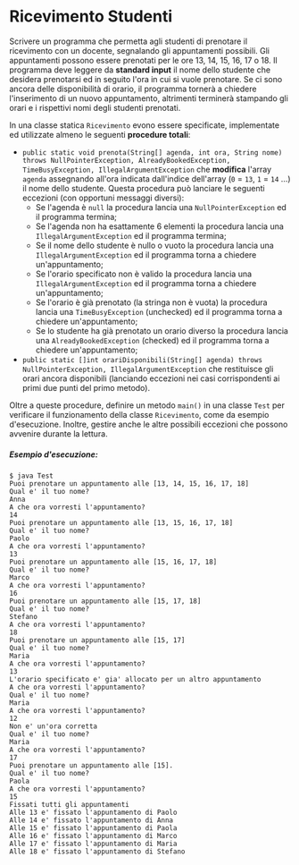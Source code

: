 # Ricevimento Studenti

Scrivere un programma che permetta agli studenti di prenotare il ricevimento con un docente, segnalando gli appuntamenti possibili. Gli appuntamenti possono essere prenotati per le ore 13, 14, 15, 16, 17 o 18. Il programma deve leggere da **standard input** il nome dello studente che desidera prenotarsi ed in seguito l'ora in cui si vuole prenotare. Se ci sono ancora delle disponibilità di orario, il programma tornerà a chiedere l'inserimento di un nuovo appuntamento, altrimenti terminerà stampando gli orari e i rispettivi nomi degli studenti prenotati.

In una classe statica `Ricevimento` evono essere specificate, implementate ed utilizzate almeno le seguenti **procedure totali**:

* `public static void prenota(String[] agenda, int ora, String nome) throws NullPointerException, AlreadyBookedException, TimeBusyException, IllegalArgumentException` che **modifica** l'array `agenda` assegnando all'ora indicata dall'indice dell'array (`0` = `13`, `1` = `14` ...) il nome dello studente. Questa procedura può lanciare le seguenti eccezioni (con opportuni messaggi diversi):
    * Se l'agenda è `null` la procedura lancia una `NullPointerException` ed il programma termina;
    * Se l'agenda non ha esattamente 6 elementi la procedura lancia una `IllegalArgumentException` ed il programma termina;
    * Se il nome dello studente è nullo o vuoto la procedura lancia una `IllegalArgumentException` ed il programma torna a chiedere un'appuntamento;
    * Se l'orario specificato non è valido la procedura lancia una `IllegalArgumentException` ed il programma torna a chiedere un'appuntamento;
    * Se l'orario è già prenotato (la stringa non è vuota) la procedura lancia una `TimeBusyException` (unchecked) ed il programma torna a chiedere un'appuntamento;
    * Se lo studente ha già prenotato un orario diverso la procedura lancia una `AlreadyBookedException` (checked) ed il programma torna a chiedere un'appuntamento;
* `public static []int orariDisponibili(String[] agenda) throws NullPointerException, IllegalArgumentException` che restituisce gli orari ancora disponibili (lanciando eccezioni nei casi corrispondenti ai primi due punti del primo metodo).

Oltre a queste procedure, definire un metodo `main()` in una classe `Test` per verificare il funzionamento della classe `Ricevimento`, come da esempio d'esecuzione.
Inoltre, gestire anche le altre possibili eccezioni che possono avvenire durante la lettura.

##### Esempio d'esecuzione:

```text
$ java Test
Puoi prenotare un appuntamento alle [13, 14, 15, 16, 17, 18]
Qual e' il tuo nome? 
Anna
A che ora vorresti l'appuntamento?
14
Puoi prenotare un appuntamento alle [13, 15, 16, 17, 18]
Qual e' il tuo nome? 
Paolo
A che ora vorresti l'appuntamento?
13
Puoi prenotare un appuntamento alle [15, 16, 17, 18]
Qual e' il tuo nome? 
Marco
A che ora vorresti l'appuntamento?
16
Puoi prenotare un appuntamento alle [15, 17, 18]
Qual e' il tuo nome? 
Stefano
A che ora vorresti l'appuntamento?
18
Puoi prenotare un appuntamento alle [15, 17]
Qual e' il tuo nome? 
Maria
A che ora vorresti l'appuntamento?
13
L'orario specificato e' gia' allocato per un altro appuntamento
A che ora vorresti l'appuntamento?
Qual e' il tuo nome? 
Maria
A che ora vorresti l'appuntamento?
12
Non e' un'ora corretta
Qual e' il tuo nome? 
Maria
A che ora vorresti l'appuntamento?
17
Puoi prenotare un appuntamento alle [15].
Qual e' il tuo nome? 
Paola
A che ora vorresti l'appuntamento?
15
Fissati tutti gli appuntamenti
Alle 13 e' fissato l'appuntamento di Paolo
Alle 14 e' fissato l'appuntamento di Anna
Alle 15 e' fissato l'appuntamento di Paola
Alle 16 e' fissato l'appuntamento di Marco
Alle 17 e' fissato l'appuntamento di Maria
Alle 18 e' fissato l'appuntamento di Stefano
```
